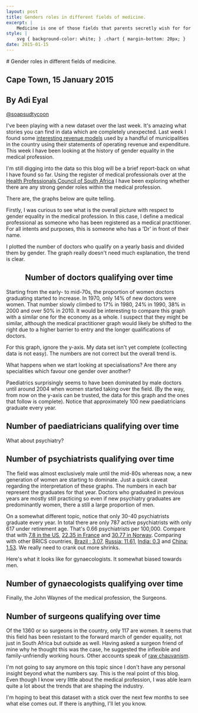 ```yaml
---
layout: post
title: Genders roles in different fields of medicine.
excerpt: |
    Medicine is one of those fields that parents secretly wish for for their children. It's a respectable line of work. You'll never go hungry. And, it's merit based. In this day and age, gender should be completely irrelevant. But is it?
style: |
    svg { background-color: white; } .chart { margin-bottom: 20px; }
date: 2015-01-15
---
```


<link rel="stylesheet" href="{{ site.url }}/css/c3.css">
# Gender roles in different fields of medicine.

## Cape Town, 15 January 2015
## By Adi Eyal
[@soapsudtycoon](https://twitter.com/soapsudtycoon)

I've been playing with a new dataset over the last week. It's amazing what stories you can find in data which are completely unexpected. Last week I found some <a href="/2015/01/08/traffic-fines-highway-robbery.html">interesting revenue models</a> used by a handful of municipalities in the country using their statements of operating revenue and expenditure. This week I have been looking at the history of gender equality in the medical profession. 

I'm still digging into the data so this blog will be a brief report-back on what I have found so far. Using the register of medical professionals over at the <a href="http://hpcsa.co.za">Health Professionals Council of South Africa</a> I have been exploring whether there are any strong gender roles within the medical profession. 

There are, the graphs below are quite telling.

Firstly, I was curious to see what is the overall picture with respect to gender equality in the medical profession. In this case, I define a medical professional as someone who has been registered as a medical practitioner. For all intents and purposes, this is someone who has a 'Dr' in front of their name.

I plotted the number of doctors who qualify on a yearly basis and divided them by gender. The graph really doesn't need much explanation, the trend is clear.

<center>
<h2>Number of doctors qualifying over time</h2>
<div id="chart1" class="chart"></div>
</center>


Starting from the early- to mid-70s, the proportion of women doctors graduating started to increase. In 1970, only 14% of new doctors were women. That number slowly climbed to 17% in 1980, 24% in 1990, 38% in 2000 and over 50% in 2010. It would be interesting to compare this graph with a similar one for the economy as a whole. I suspect that they might be similar, although the medical practitioner graph would likely be shifted to the right due to a higher barrier to entry and the longer qualifications of doctors.

For this graph, ignore the y-axis. My data set isn't yet complete (collecting data is not easy). The numbers are not correct but the overall trend is.

What happens when we start looking at specialisations? Are there any specialities which favour one gender over another?

Paediatrics surprisingly seems to have been dominated by male doctors until around 2004 when women started taking over the field. (By the way, from now on the y-axis can be trusted, the data for this graph and the ones that follow is complete). Notice that approximately 100 new paediatricians graduate every year.

<h2>Number of paediatricians qualifying over time</h2>
<div id="chart4" class="chart"></div>

What about psychiatry?
<h2>Number of psychiatrists qualifying over time</h2>
<div id="chart2" class="chart"></div>

The field was almost exclusively male until the mid-80s whereas now, a new generation of women are starting to dominate. Just a quick caveat regarding the interpretation of these graphs. The numbers in each bar represent the graduates for that year. Doctors who graduated in previous years are mostly still practicing so even if new psychiatry graduates are predominantly women, there a still a large proportion of men.

On a somewhat different topic, notice that only 30-40 psychiatrists graduate every year. In total there are only 787 active psychiatrists with only 617 under retirement age. That's 0.66 psychiatrists per 100,000. Compare that with <a href="http://www.who.int/mental_health/evidence/atlas/profiles/usa_mh_profile.pdf?ua=1">7.8 in the US</a>, <a href="http://www.who.int/mental_health/evidence/atlas/profiles/fra_mh_profile.pdf?ua=1">22.35 in France</a> and <a href="http://www.who.int/mental_health/evidence/atlas/profiles/nor_mh_profile.pdf?ua=1">30.77 in Norway</a>. Comparing with other BRICS countries, <a href="http://www.who.int/mental_health/evidence/atlas/profiles/bra_mh_profile.pdf?ua=1">Brazil : 3.07</a>, <a href="http://www.who.int/mental_health/evidence/atlas/profiles/rus_mh_profile.pdf?ua=1">Russia: 11.61</a>, <a href="http://www.who.int/mental_health/evidence/atlas/profiles/ind_mh_profile.pdf?ua=1">India: 0.3</a> and <a href="http://www.who.int/mental_health/evidence/atlas/profiles/chn_mh_profile.pdf?ua=1">China: 1.53</a>. We really need to crank out more shrinks.

Here's what it looks like for gynaecologists. It somewhat biased towards men.
<h2>Number of gynaecologists qualifying over time</h2>
<div id="chart5" class="chart"></div>

Finally, the John Waynes of the medical profession, the Surgeons.
<h2>Number of surgeons qualifying over time</h2>
<div id="chart3" class="chart"></div>

Of the 1360 or so surgeons in the country, only 117 are women. It seems that this field has been resistant to the forward march of gender equality, not just in South Africa but outside as well. Having asked a surgeon friend of mine why he thought this was the case, he suggested the inflexible and family-unfriendly working hours. Other accounts speak of <a href="https://medium.com/@karenmilford/being-female-in-surgery-blood-guts-and-rehabilitating-chauvinists-c5f861b0c3ac">raw chauvanism</a>. 

I'm not going to say anymore on this topic since I don't have any personal insight beyond what the numbers say. This is the real point of this blog. Even though I know very little about the medical profession, I was able learn quite a lot about the trends that are shaping the industry.

I'm hoping to beat this dataset with a stick over the next few months to see what else comes out. If there is anything, I'll let you know.

<script src="{{ site.url }}/js/d3.v3.min.js"></script>
<script src="{{ site.url }}/js/c3.min.js"></script>
<script>
var defchart = function(url, bindto) {
    return {
        bindto: bindto,
        padding: {
            top: 10,
            right: 10,
        },
        data: {
            type: 'bar',
            groups: [
                ['Women', 'Men']
            ],
            x: 'Year',
            url: url,
            order: function(a, b) {
                if (a["Men"]) return -1
                return 1
            }
        },
        axis: {
            x : {
                label : {
                    text : 'Year of qualification',
                    position: 'outer-center'
                }
            },
            y : {label : 'Number of qualifications'}
        },
        tooltip: {
            format: {
                title: function (d) { return 'Qualification Year: ' + d; }
            }
        }
    }
};

    var chart1 = c3.generate(defchart('/data/doctors/data.csv', '#chart1'));
    var chart2 = c3.generate(defchart('/data/doctors/psychiatrists.csv', '#chart2'));
    var chart3 = c3.generate(defchart('/data/doctors/surgeons.csv', '#chart3'));
    var chart4 = c3.generate(defchart('/data/doctors/paediatricians.csv', '#chart4'));
    var chart5 = c3.generate(defchart('/data/doctors/gynaecologists.csv', '#chart5'));
</script>
